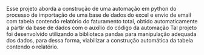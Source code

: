 Esse projeto aborda a construção de uma automação em python do processo de importação de uma base de dados do excel e envio de email com tabela contendo relatório do faturamento total, obtido automaticamente a partir da base de dados com o auxílio do código da automação
Tal projeto foi desenvolvido utilizando a biblioteca pandas para manipulação adequada dos dados, para dessa forma, viabilizar a construção automática da tabela contendo o relatório.
